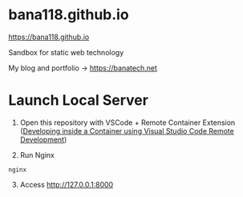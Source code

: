 # bana118.github.io

https://bana118.github.io

Sandbox for static web technology

My blog and portfolio -> https://banatech.net


# Launch Local Server

1. Open this repository with VSCode + Remote Container Extension ([Developing inside a Container using Visual Studio Code Remote Development](https://code.visualstudio.com/docs/remote/containers))


2. Run Nginx

```
nginx
```

3. Access http://127.0.0.1:8000
